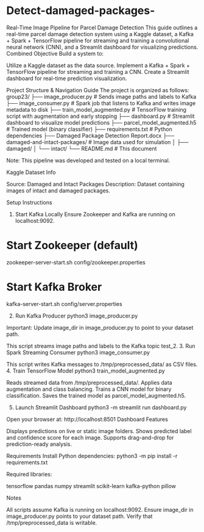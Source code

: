 # Detect-damaged-packages-
Real-Time Image Pipeline for Parcel Damage Detection
This guide outlines a real-time parcel damage detection system using a Kaggle dataset, a Kafka + Spark + TensorFlow pipeline for streaming and training a convolutional neural network (CNN), and a Streamlit dashboard for visualizing predictions.
Combined Objective
Build a system to:

Utilize a Kaggle dataset as the data source.
Implement a Kafka + Spark + TensorFlow pipeline for streaming and training a CNN.
Create a Streamlit dashboard for real-time prediction visualization.

Project Structure & Navigation Guide
The project is organized as follows:
group23/
├── image_producer.py            # Sends image paths and labels to Kafka
├── image_consumer.py            # Spark job that listens to Kafka and writes image metadata to disk
├── train_model_augmented.py     # TensorFlow training script with augmentation and early stopping
├── dashboard.py                 # Streamlit dashboard to visualize model predictions
├── parcel_model_augmented.h5    # Trained model (binary classifier)
├── requirements.txt             # Python dependencies
├── Damaged Package Detection Report.docx
├── damaged-and-intact-packages/ # Image data used for simulation
│   ├── damaged/
│   └── intact/
└── README.md                    # This document


Note: This pipeline was developed and tested on a local terminal.

Kaggle Dataset Info

Source: Damaged and Intact Packages
Description: Dataset containing images of intact and damaged packages.

Setup Instructions
1. Start Kafka Locally
Ensure Zookeeper and Kafka are running on localhost:9092.
# Start Zookeeper (default)
zookeeper-server-start.sh config/zookeeper.properties

# Start Kafka Broker
kafka-server-start.sh config/server.properties

2. Run Kafka Producer
python3 image_producer.py


Important: Update image_dir in image_producer.py to point to your dataset path.

This script streams image paths and labels to the Kafka topic test_2.
3. Run Spark Streaming Consumer
python3 image_consumer.py

This script writes Kafka messages to /tmp/preprocessed_data/ as CSV files.
4. Train TensorFlow Model
python3 train_model_augmented.py


Reads streamed data from /tmp/preprocessed_data/.
Applies data augmentation and class balancing.
Trains a CNN model for binary classification.
Saves the trained model as parcel_model_augmented.h5.

5. Launch Streamlit Dashboard
python3 -m streamlit run dashboard.py

Open your browser at: http://localhost:8501
Dashboard Features

Displays predictions on live or static image folders.
Shows predicted label and confidence score for each image.
Supports drag-and-drop for prediction-ready analysis.

Requirements
Install Python dependencies:
python3 -m pip install -r requirements.txt

Required libraries:

tensorflow
pandas
numpy
streamlit
scikit-learn
kafka-python
pillow

Notes

All scripts assume Kafka is running on localhost:9092.
Ensure image_dir in image_producer.py points to your dataset path.
Verify that /tmp/preprocessed_data is writable.
